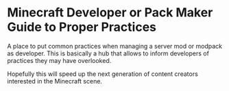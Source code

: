 # Minecraft Developer or Pack Maker Guide to Proper Practices

A place to put common practices when managing a server mod or modpack as developer. This is basically a hub that allows to inform developers of practices they may have overlooked. 

Hopefully this will speed up the next generation of content creators interested in the Minecraft scene.
